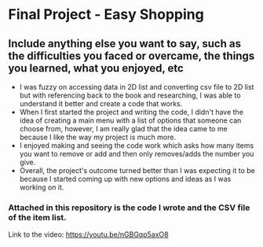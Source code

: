 # Final Project - Easy Shopping

## Include anything else you want to say, such as the difficulties you faced or overcame, the things you learned, what you enjoyed, etc
- I was fuzzy on accessing data in 2D list and converting csv file to 2D list but with referencing back to the book and researching, I was able to understand it better and create a code that works.
- When I first started the project and writing the code, I didn't have the idea of creating a main menu with a list of options that someone can choose from, however, I am really glad that the idea came to me because I like the way my project is much more. 
- I enjoyed making and seeing the code work which asks how many items you want to remove or add and then only removes/adds the number you give. 
- Overall, the project's outcome turned better than I was expecting it to be because I started coming up with new options and ideas as I was working on it. 


### Attached in this repository is the code I wrote and the CSV file of the item list. 


Link to the video: https://youtu.be/nGBGqp5axO8  
